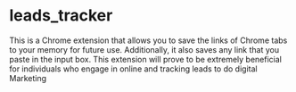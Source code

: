 # leads_tracker
This is a Chrome extension that allows you to save the links of Chrome tabs to your memory for future use. Additionally, it also saves any link that you paste in the input box. This extension will prove to be extremely beneficial for individuals who engage in online and tracking leads to do digital Marketing
